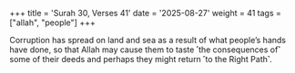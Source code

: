 +++
title = 'Surah 30, Verses 41'
date = '2025-08-27'
weight = 41
tags = ["allah", "people"]
+++

Corruption has spread on land and sea as a result of what people’s hands have done, so that Allah may cause them to taste ˹the consequences of˺ some of their deeds and perhaps they might return ˹to the Right Path˺.